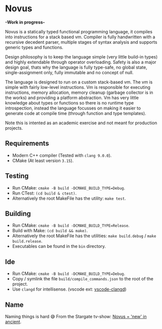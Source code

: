 # Novus

**-Work in progress-**

Novus is a statically typed functional programming language, it compiles into instructions for a
stack based vm. Compiler is fully handwritten with a recursive decedent parser, multiple stages
of syntax analysis and supports generic types and functions.

Design philosophy is to keep the language simple (very little build-in types) and highly extendable
through operator overloading. Safety is also a major design goal, thats why the language is fully
type-safe, no global state, single-assignment only, fully immutable and no concept of null.

The language is designed to run on a custom stack-based vm. The vm is simple with fairly low-level
instructions. Vm is responsible for executing instructions, memory allocation, memory cleanup
(garbage collector is in the works) and providing a platform abstraction. Vm has very little
knowledge about types or functions so there is no runtime type introspection, instead the language
focusses on making it easier to generate code at compile time (through function and type templates).

Note this is intented as an academic exercise and not meant for production projects.

## Requirements

* Modern C++ compiler (Tested with `clang 9.0.0`).
* CMake (At least version `3.15`).

## Testing

* Run CMake: `cmake -B build -DCMAKE_BUILD_TYPE=Debug`.
* Run CTest: `(cd build & ctest)`.
* Alternatively the root MakeFile has the utility: `make test`.

## Building

* Run CMake: `cmake -B build -DCMAKE_BUILD_TYPE=Release`.
* Build with Make: `(cd build && make)`.
* Alternatively the root MakeFile has the utilities: `make build.debug` / `make build.release`.
* Executables can be found in the `bin` directory.

## Ide

* Run CMake: `cmake -B build -DCMAKE_BUILD_TYPE=Debug`.
* Copy / symlink the file `build/compile_commands.json` to the root of the project.
* Use `clangd` for intellisense. (vscode ext: [vscode-clangd](https://marketplace.visualstudio.com/items?itemName=llvm-vs-code-extensions.vscode-clangd))

## Name

Naming things is hard 😅 From the Stargate tv-show: [Novus = 'new' in ancient](https://stargate.fandom.com/wiki/Novus).
